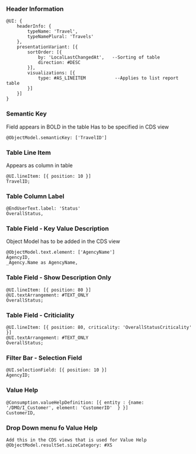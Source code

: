 ### Header Information
```
@UI: {
    headerInfo: {
        typeName: 'Travel',
        typeNamePlural: 'Travels'
    },
    presentationVariant: [{
        sortOrder: [{
            by: 'LocalLastChangedAt',   --Sorting of table 
            direction: #DESC
        }],
        visualizations: [{
            type: #AS_LINEITEM           --Applies to list report table
        }]
    }]
}
```
### Semantic Key
Field appears in BOLD in the table 
Has to be specified in CDS view
```
@ObjectModel.semanticKey: ['TravelID']
```

### Table Line Item
Appears as column in table
```
@UI.lineItem: [{ position: 10 }]
TravelID;
```

### Table Column Label
```
@EndUserText.label: 'Status'
OverallStatus,
```

### Table Field - Key Value Description
Object Model has to be added in the CDS view
```
@ObjectModel.text.element: ['AgencyName']
AgencyID,
_Agency.Name as AgencyName,
```
### Table Field - Show Description Only
```
@UI.lineItem: [{ position: 80 }]
@UI.textArrangement: #TEXT_ONLY
OverallStatus;
```

### Table Field - Criticiality
```
@UI.lineItem: [{ position: 80, criticality: 'OverallStatusCriticality' }]
@UI.textArrangement: #TEXT_ONLY
OverallStatus;
```

### Filter Bar - Selection Field
```
@UI.selectionField: [{ position: 10 }]
AgencyID;
```

### Value Help
```
@Consumption.valueHelpDefinition: [{ entity : {name: '/DMO/I_Customer', element: 'CustomerID'  } }]
CustomerID,
```

### Drop Down menu fo Value Help
```
Add this in the CDS views that is used for Value Help
@ObjectModel.resultSet.sizeCategory: #XS 
```
